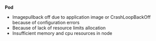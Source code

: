**Pod**
- Imagepullback off due to application image or CrashLoopBackOff because of configuration errors
- Because of lack of resource limits allocation
- Insufficient memory and cpu resources in node
